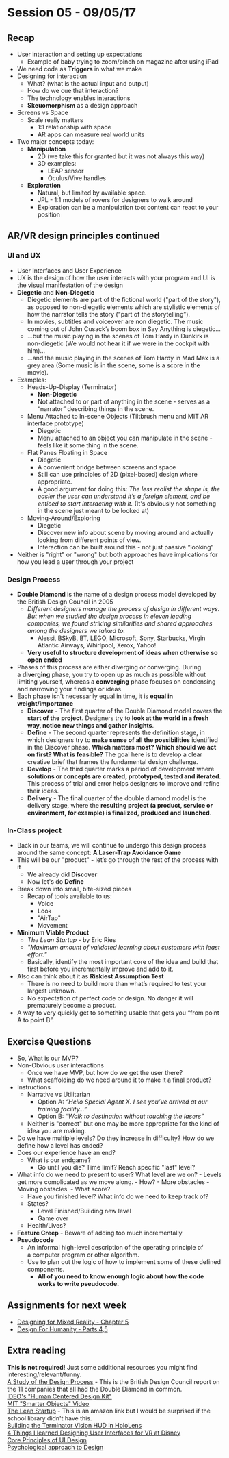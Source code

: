 # Session 05 - 09/05/17

## Recap
* User interaction and setting up expectations
    * Example of baby trying to zoom/pinch on magazine after using iPad
* We need code as **Triggers** in what we make
* Designing for interaction
    * What? (what is the actual input and output)
    * How do we cue that interaction?
    * The technology enables interactions       
    * **Skeuomorphism** as a design approach
* Screens vs Space
    * Scale really matters
        * 1:1 relationship with space
        * AR apps can measure real world units
* Two major concepts today:
    * **Manipulation**
        * 2D (we take this for granted but it was not always this way)
        * 3D examples:
            * LEAP sensor
            * Oculus/Vive handles
    * **Exploration**
        * Natural, but limited by available space.
        * JPL - 1:1 models of rovers for designers to walk around
        * Exploration can be a manipulation too: content can react to your position

    

## AR/VR design principles continued
### UI and UX
* User Interfaces and User Experience
* UX is the design of how the user interacts with your program and UI is the visual manifestation of the design
* **Diegetic** and **Non-Diegetic**
    * Diegetic elements are part of the fictional world ("part of the story"), as opposed to non-diegetic elements which are stylistic elements of how the narrator tells the story ("part of the storytelling”).
    * In movies, subtitles and voiceover are non diegetic. The music coming out of John Cusack’s boom box in Say Anything is diegetic…
    * …but the music playing in the scenes of Tom Hardy in Dunkirk is non-diegetic (We would not hear it if we were in the cockpit with him)…
    * …and the music playing in the scenes of Tom Hardy in Mad Max is a grey area (Some music is in the scene, some is a score in the movie).
* Examples:
    * Heads-Up-Display (Terminator)
        * **Non-Diegetic**
        * Not attached to or part of anything in the scene - serves as a “narrator” describing things in the scene.
    * Menu Attached to In-scene Objects (Tiltbrush menu and MIT AR interface prototype)
        * Diegetic
        * Menu attached to an object you can manipulate in the scene - feels like it some thing in the scene.
    * Flat Panes Floating in Space
        * Diegetic
        * A convenient bridge between screens and space
        * Still can use principles of 2D (pixel-based) design where appropriate.
        * A good argument for doing this: _The less realist the shape is, the easier the user can understand it’s a foreign element, and be enticed to start interacting with it._ (It's obviously not something in the scene just meant to be looked at)
    * Moving-Around/Exploring
        * Diegetic
        * Discover new info about scene by moving around and actually looking from different points of view.
        * Interaction can be built around this - not just passive “looking”
* Neither is "right" or "wrong" but both approaches have implications for how you lead a user through your project

### Design Process
* **Double Diamond** is the name of a design process model developed by the British Design Council in 2005
    * _Different designers manage the process of design in different ways. But when we studied the design process in eleven leading companies, we found striking similarities and shared approaches among the designers we talked to._
        * Alessi, BSkyB, BT, LEGO, Microsoft, Sony, Starbucks, Virgin Atlantic Airways, Whirlpool, Xerox, Yahoo!
    * **Very useful to structure development of ideas when otherwise so open ended**
* Phases of this process are either diverging or converging. During a **diverging** phase, you try to open up as much as possible without limiting yourself, whereas a **converging** phase focuses on condensing and narrowing your findings or ideas.
* Each phase isn't necessarily equal in time, it is **equal in weight/importance**
    * **Discover** - The first quarter of the Double Diamond model covers the **start of the project**. Designers try to **look at the world in a fresh way, notice new things and gather insights**.
    * **Define** - The second quarter represents the definition stage, in which designers try to **make sense of all the possibilities** identified in the Discover phase. **Which matters most? Which should we act on first? What is feasible?** The goal here is to develop a clear creative brief that frames the fundamental design challenge.
    * **Develop** - The third quarter marks a period of development where **solutions or concepts are created, prototyped, tested and iterated**. This process of trial and error helps designers to improve and refine their ideas.
    * **Delivery** - The final quarter of the double diamond model is the delivery stage, where the **resulting project (a product, service or environment, for example) is finalized, produced and launched**.

### In-Class project
* Back in our teams, we will continue to undergo this design process around the same concept: **A Laser-Trap Avoidance Game**
* This will be our "product" - let’s go through the rest of the process with it
    * We already did **Discover**
    * Now let's do **Define**
* Break down into small, bite-sized pieces
    * Recap of tools available to us:
        * Voice
        * Look
        * "AirTap"
        * Movement
* **Minimum Viable Product**
    * _The Lean Startup_ - by Eric Ries
    * _"Maximum amount of validated learning about customers with least effort."_
    * Basically, identify the most important core of the idea and build that first before you incrementally improve and add to it.
* Also can think about it as **Riskiest Assumption Test** 
    * There is no need to build more than what’s required to test your largest unknown. 
    * No expectation of perfect code or design. No danger it will prematurely become a product.
* A way to very quickly get to something usable that gets you “from point A to point B”.

## Exercise Questions
* So, What is our MVP?
* Non-Obvious user interactions
    * Once we have MVP, but how do we get the user there? 
    * What scaffolding do we need around it to make it a final product?
* Instructions
    * Narrative vs Utilitarian
        * Option A: _“Hello Special Agent X. I see you’ve arrived at our training facility…”_
        * Option B: _“Walk to destination without touching the lasers”_
    * Neither is "correct" but one may be more appropriate for the kind of idea you are making.
* Do we have multiple levels? Do they increase in difficulty? How do we define how a level has ended?
* Does our experience have an end?
    * What is our endgame? 
        * Go until you die? Time limit? Reach specific "last" level?
* What info do we need to present to user?
     What level are we on?
        - Levels get more complicated as we move along.
        - How?
            - More obstacles
            - Moving obstacles  - What score?
    - Have you finished level?
What info do we need to keep track of?
    - States?
        - Level Finished/Building new level
        - Game over
    - Health/Lives?
* **Feature Creep** - Beware of adding too much incrementally
* **Pseudocode**
    * An informal high-level description of the operating principle of a computer program or other algorithm.
    * Use to plan out the logic of how to implement some of these defined components.
        * **All of you need to know enough logic about how the code works to write pseudocode.**

## Assignments for next week
* [Designing for Mixed Reality - Chapter 5](http://www.oreilly.com/design/free/designing-for-mixed-reality.csp)
* [Design For Humanity - Parts 4,5](https://medium.com/swlh/how-to-design-a-cui-59f1fb3f35fc)

## Extra reading
**This is not required!** Just some additional resources you might find interesting/relevant/funny.    
[A Study of the Design Process](http://www.designcouncil.org.uk/sites/default/files/asset/document/ElevenLessons_Design_Council%20(2).pdf) - This is the British Design Council report on the 11 companies that all had the Double Diamond in common.    
[IDEO's "Human Centered Design Kit"](https://www.ideo.com/post/design-kit)    
[MIT "Smarter Objects" Video](https://www.youtube.com/watch?v=UA_HZVmmY84)    
[The Lean Startup](https://www.amazon.com/Lean-Startup-Entrepreneurs-Continuous-Innovation/dp/0307887898/ref=sr_1_1?ie=UTF8&qid=1504743268&sr=8-1&keywords=Lean+Startup) - This is an amazon link but I would be surprised if the school library didn't have this.    
[Building the Terminator Vision HUD in HoloLens](https://blogs.windows.com/buildingapps/2017/03/06/building-terminator-vision-hud-hololens/#ftUSQbkgue6cugvQ.97)    
[4 Things I learned Designing User Interfaces for VR at Disney](https://medium.com/startup-grind/4-things-i-learned-designing-user-interfaces-for-vr-cc08cac9e7ec)    
[Core Principles of UI Design](https://www.invisionapp.com/blog/core-principles-of-ui-design/)    
[Psychological approach to Design](https://uxplanet.org/psychological-approach-to-design-3e955196bd19)
